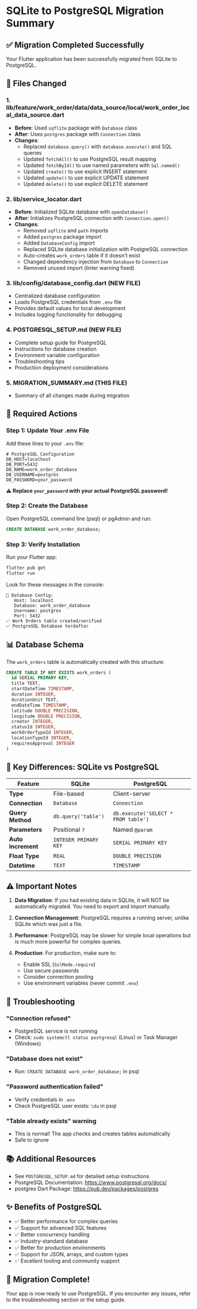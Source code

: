# SQLite to PostgreSQL Migration Summary

## ✅ Migration Completed Successfully

Your Flutter application has been successfully migrated from SQLite to PostgreSQL.

## 📝 Files Changed

### 1. **lib/feature/work_order/data/data_source/local/work_order_local_data_source.dart**
   - **Before**: Used `sqflite` package with `Database` class
   - **After**: Uses `postgres` package with `Connection` class
   - **Changes**:
     - Replaced `database.query()` with `database.execute()` and SQL queries
     - Updated `fetchAll()` to use PostgreSQL result mapping
     - Updated `fetchById()` to use named parameters with `Sql.named()`
     - Updated `create()` to use explicit INSERT statement
     - Updated `update()` to use explicit UPDATE statement
     - Updated `delete()` to use explicit DELETE statement

### 2. **lib/service_locator.dart**
   - **Before**: Initialized SQLite database with `openDatabase()`
   - **After**: Initializes PostgreSQL connection with `Connection.open()`
   - **Changes**:
     - Removed `sqflite` and `path` imports
     - Added `postgres` package import
     - Added `DatabaseConfig` import
     - Replaced SQLite database initialization with PostgreSQL connection
     - Auto-creates `work_orders` table if it doesn't exist
     - Changed dependency injection from `Database` to `Connection`
     - Removed unused import (linter warning fixed)

### 3. **lib/config/database_config.dart** (NEW FILE)
   - Centralized database configuration
   - Loads PostgreSQL credentials from `.env` file
   - Provides default values for local development
   - Includes logging functionality for debugging

### 4. **POSTGRESQL_SETUP.md** (NEW FILE)
   - Complete setup guide for PostgreSQL
   - Instructions for database creation
   - Environment variable configuration
   - Troubleshooting tips
   - Production deployment considerations

### 5. **MIGRATION_SUMMARY.md** (THIS FILE)
   - Summary of all changes made during migration

## 🔧 Required Actions

### Step 1: Update Your .env File

Add these lines to your `.env` file:

```env
# PostgreSQL Configuration
DB_HOST=localhost
DB_PORT=5432
DB_NAME=work_order_database
DB_USERNAME=postgres
DB_PASSWORD=your_password
```

**⚠️ Replace `your_password` with your actual PostgreSQL password!**

### Step 2: Create the Database

Open PostgreSQL command line (psql) or pgAdmin and run:

```sql
CREATE DATABASE work_order_database;
```

### Step 3: Verify Installation

Run your Flutter app:

```bash
flutter pub get
flutter run
```

Look for these messages in the console:

```
🔌 Database Config:
   Host: localhost
   Database: work_order_database
   Username: postgres
   Port: 5432
✅ Work Orders table created/verified
✅ PostgreSQL Database terdaftar
```

## 📊 Database Schema

The `work_orders` table is automatically created with this structure:

```sql
CREATE TABLE IF NOT EXISTS work_orders (
  id SERIAL PRIMARY KEY,
  title TEXT,
  startDateTime TIMESTAMP,
  duration INTEGER,
  durationUnit TEXT,
  endDateTime TIMESTAMP,
  latitude DOUBLE PRECISION,
  longitude DOUBLE PRECISION,
  creator INTEGER,
  statusId INTEGER,
  workOrderTypeId INTEGER,
  locationTypeId INTEGER,
  requiresApproval INTEGER
)
```

## 🔄 Key Differences: SQLite vs PostgreSQL

| Feature | SQLite | PostgreSQL |
|---------|--------|------------|
| **Type** | File-based | Client-server |
| **Connection** | `Database` | `Connection` |
| **Query Method** | `db.query('table')` | `db.execute('SELECT * FROM table')` |
| **Parameters** | Positional `?` | Named `@param` |
| **Auto Increment** | `INTEGER PRIMARY KEY` | `SERIAL PRIMARY KEY` |
| **Float Type** | `REAL` | `DOUBLE PRECISION` |
| **Datetime** | `TEXT` | `TIMESTAMP` |

## ⚠️ Important Notes

1. **Data Migration**: If you had existing data in SQLite, it will NOT be automatically migrated. You need to export and import manually.

2. **Connection Management**: PostgreSQL requires a running server, unlike SQLite which was just a file.

3. **Performance**: PostgreSQL may be slower for simple local operations but is much more powerful for complex queries.

4. **Production**: For production, make sure to:
   - Enable SSL (`SslMode.require`)
   - Use secure passwords
   - Consider connection pooling
   - Use environment variables (never commit `.env`)

## 🐛 Troubleshooting

### "Connection refused"
- PostgreSQL service is not running
- Check: `sudo systemctl status postgresql` (Linux) or Task Manager (Windows)

### "Database does not exist"
- Run: `CREATE DATABASE work_order_database;` in psql

### "Password authentication failed"
- Verify credentials in `.env`
- Check PostgreSQL user exists: `\du` in psql

### "Table already exists" warning
- This is normal! The app checks and creates tables automatically
- Safe to ignore

## 📚 Additional Resources

- See `POSTGRESQL_SETUP.md` for detailed setup instructions
- PostgreSQL Documentation: https://www.postgresql.org/docs/
- postgres Dart Package: https://pub.dev/packages/postgres

## ✨ Benefits of PostgreSQL

- ✅ Better performance for complex queries
- ✅ Support for advanced SQL features
- ✅ Better concurrency handling
- ✅ Industry-standard database
- ✅ Better for production environments
- ✅ Support for JSON, arrays, and custom types
- ✅ Excellent tooling and community support

## 🎉 Migration Complete!

Your app is now ready to use PostgreSQL. If you encounter any issues, refer to the troubleshooting section or the setup guide.
